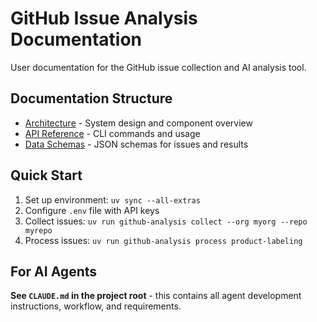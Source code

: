 # GitHub Issue Analysis Documentation

User documentation for the GitHub issue collection and AI analysis tool.

## Documentation Structure

- [Architecture](architecture.md) - System design and component overview
- [API Reference](api-reference.md) - CLI commands and usage
- [Data Schemas](data-schemas.md) - JSON schemas for issues and results

## Quick Start

1. Set up environment: `uv sync --all-extras`
2. Configure `.env` file with API keys
3. Collect issues: `uv run github-analysis collect --org myorg --repo myrepo`
4. Process issues: `uv run github-analysis process product-labeling`

## For AI Agents

**See `CLAUDE.md` in the project root** - this contains all agent development instructions, workflow, and requirements.